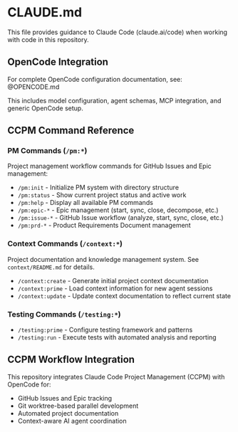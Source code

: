 # CLAUDE.md

This file provides guidance to Claude Code (claude.ai/code) when working with code in this repository.

## OpenCode Integration

For complete OpenCode configuration documentation, see: @OPENCODE.md

This includes model configuration, agent schemas, MCP integration, and generic OpenCode setup.

## CCPM Command Reference

### PM Commands (`/pm:*`)
Project management workflow commands for GitHub Issues and Epic management:
- `/pm:init` - Initialize PM system with directory structure
- `/pm:status` - Show current project status and active work
- `/pm:help` - Display all available PM commands
- `/pm:epic-*` - Epic management (start, sync, close, decompose, etc.)
- `/pm:issue-*` - GitHub Issue workflow (analyze, start, sync, close, etc.)
- `/pm:prd-*` - Product Requirements Document management

### Context Commands (`/context:*`)

Project documentation and knowledge management system. See `context/README.md` for details.

- `/context:create` - Generate initial project context documentation
- `/context:prime` - Load context information for new agent sessions  
- `/context:update` - Update context documentation to reflect current state

### Testing Commands (`/testing:*`)
- `/testing:prime` - Configure testing framework and patterns
- `/testing:run` - Execute tests with automated analysis and reporting

## CCPM Workflow Integration

This repository integrates Claude Code Project Management (CCPM) with OpenCode for:
- GitHub Issues and Epic tracking
- Git worktree-based parallel development
- Automated project documentation
- Context-aware AI agent coordination